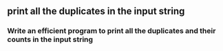 ## print all the duplicates in the input string


### Write an efficient program to print all the duplicates and their counts in the input string 